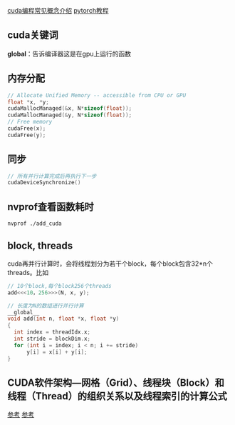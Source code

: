 [cuda编程常见概念介绍](https://developer.nvidia.com/blog/even-easier-introduction-cuda/)
[pytorch教程](https://pytorch.org/tutorials/advanced/cpp_extension.html#motivation-and-example)

## cuda关键词
__global__：告诉编译器这是在gpu上运行的函数

## 内存分配
```c
// Allocate Unified Memory -- accessible from CPU or GPU
float *x, *y;
cudaMallocManaged(&x, N*sizeof(float));
cudaMallocManaged(&y, N*sizeof(float));
// Free memory
cudaFree(x);
cudaFree(y);
```

## 同步
```c
// 所有并行计算完成后再执行下一步
cudaDeviceSynchronize()
```

## nvprof查看函数耗时
```shell
nvprof ./add_cuda
```

## block, threads
cuda再并行计算时，会将线程划分为若干个block，每个block包含32*n个threads。比如
```c
// 10个block,每个block256个threads
add<<<10，256>>>(N, x, y);

// 长度为N的数组进行并行计算
__global__
void add(int n, float *x, float *y)
{
  int index = threadIdx.x;
  int stride = blockDim.x;
  for (int i = index; i < n; i += stride)
      y[i] = x[i] + y[i];
}
```

## CUDA软件架构—网格（Grid）、线程块（Block）和线程（Thread）的组织关系以及线程索引的计算公式
[参考](https://www.cnblogs.com/dama116/p/6909629.html)
[参考](https://blog.csdn.net/dcrmg/article/details/54867507?spm=1001.2101.3001.6661.1&utm_medium=distribute.pc_relevant_t0.none-task-blog-2%7Edefault%7ECTRLIST%7ERate-1.pc_relevant_aa&depth_1-utm_source=distribute.pc_relevant_t0.none-task-blog-2%7Edefault%7ECTRLIST%7ERate-1.pc_relevant_aa&utm_relevant_index=1)


